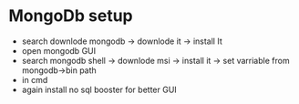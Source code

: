 # MongoDb setup

- search downlode mongodb -> downlode it -> install It
- open mongodb GUI
- search mongodb shell -> downlode msi -> install it -> set varriable from mongodb->bin path
- in cmd
- again install no sql booster for better GUI
